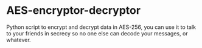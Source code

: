 # AES-encryptor-decryptor
Python script to encrypt and decrypt data in AES-256, you can use it to talk to your friends in secrecy so no one else can decode your messages, or whatever.
